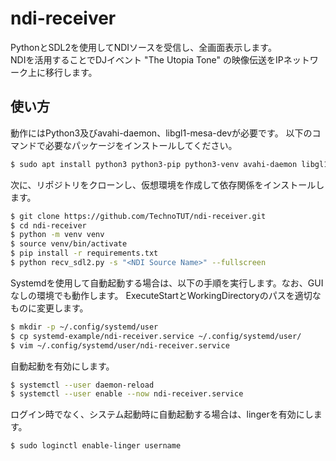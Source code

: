 # ndi-receiver
PythonとSDL2を使用してNDIソースを受信し、全画面表示します。  
NDIを活用することでDJイベント "The Utopia Tone" の映像伝送をIPネットワーク上に移行します。

## 使い方
動作にはPython3及びavahi-daemon、libgl1-mesa-devが必要です。
以下のコマンドで必要なパッケージをインストールしてください。
```bash
$ sudo apt install python3 python3-pip python3-venv avahi-daemon libgl1-mesa-dev
```

次に、リポジトリをクローンし、仮想環境を作成して依存関係をインストールします。
```bash
$ git clone https://github.com/TechnoTUT/ndi-receiver.git
$ cd ndi-receiver
$ python -m venv venv
$ source venv/bin/activate
$ pip install -r requirements.txt
$ python recv_sdl2.py -s "<NDI Source Name>" --fullscreen
```

Systemdを使用して自動起動する場合は、以下の手順を実行します。なお、GUIなしの環境でも動作します。
ExecuteStartとWorkingDirectoryのパスを適切なものに変更します。
```bash
$ mkdir -p ~/.config/systemd/user
$ cp systemd-example/ndi-receiver.service ~/.config/systemd/user/
$ vim ~/.config/systemd/user/ndi-receiver.service
```

自動起動を有効にします。
```bash
$ systemctl --user daemon-reload
$ systemctl --user enable --now ndi-receiver.service
```

ログイン時でなく、システム起動時に自動起動する場合は、lingerを有効にします。
```bash
$ sudo loginctl enable-linger username
```